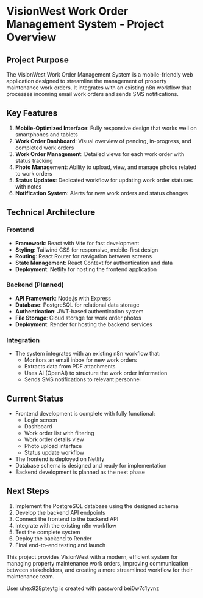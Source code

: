 # VisionWest Work Order Management System - Project Overview

## Project Purpose
The VisionWest Work Order Management System is a mobile-friendly web application designed to streamline the management of property maintenance work orders. It integrates with an existing n8n workflow that processes incoming email work orders and sends SMS notifications.

## Key Features
1. **Mobile-Optimized Interface**: Fully responsive design that works well on smartphones and tablets
2. **Work Order Dashboard**: Visual overview of pending, in-progress, and completed work orders
3. **Work Order Management**: Detailed views for each work order with status tracking
4. **Photo Management**: Ability to upload, view, and manage photos related to work orders
5. **Status Updates**: Dedicated workflow for updating work order statuses with notes
6. **Notification System**: Alerts for new work orders and status changes

## Technical Architecture

### Frontend
- **Framework**: React with Vite for fast development
- **Styling**: Tailwind CSS for responsive, mobile-first design
- **Routing**: React Router for navigation between screens
- **State Management**: React Context for authentication and data
- **Deployment**: Netlify for hosting the frontend application

### Backend (Planned)
- **API Framework**: Node.js with Express
- **Database**: PostgreSQL for relational data storage
- **Authentication**: JWT-based authentication system
- **File Storage**: Cloud storage for work order photos
- **Deployment**: Render for hosting the backend services

### Integration
- The system integrates with an existing n8n workflow that:
  - Monitors an email inbox for new work orders
  - Extracts data from PDF attachments
  - Uses AI (OpenAI) to structure the work order information
  - Sends SMS notifications to relevant personnel

## Current Status
- Frontend development is complete with fully functional:
  - Login screen
  - Dashboard
  - Work order list with filtering
  - Work order details view
  - Photo upload interface
  - Status update workflow
- The frontend is deployed on Netlify
- Database schema is designed and ready for implementation
- Backend development is planned as the next phase

## Next Steps
1. Implement the PostgreSQL database using the designed schema
2. Develop the backend API endpoints
3. Connect the frontend to the backend API
4. Integrate with the existing n8n workflow
5. Test the complete system
6. Deploy the backend to Render
7. Final end-to-end testing and launch

This project provides VisionWest with a modern, efficient system for managing property maintenance work orders, improving communication between stakeholders, and creating a more streamlined workflow for their maintenance team.


User uhex928pteytg is created with password bei0w7c1yvnz